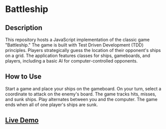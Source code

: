 # Battleship
## Description
This repository hosts a JavaScript implementation of the classic game "Battleship." The game is built with Test Driven Development (TDD) principles. Players strategically guess the location of their opponent's ships on a grid. The application features classes for ships, gameboards, and players, including a basic AI for computer-controlled opponents.

## How to Use
Start a game and place your ships on the gameboard. On your turn, select a coordinate to attack on the enemy's board. The game tracks hits, misses, and sunk ships. Play alternates between you and the computer. The game ends when all of one player's ships are sunk.

## [Live Demo](https://gulcan00.github.io/battleship/)
